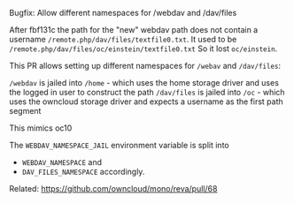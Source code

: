 Bugfix: Allow different namespaces for /webdav and /dav/files

After fbf131c the path for the "new" webdav path does not contain a username `/remote.php/dav/files/textfile0.txt`. It used to be `/remote.php/dav/files/oc/einstein/textfile0.txt` So it lost `oc/einstein`.

This PR allows setting up different namespaces for `/webav` and `/dav/files`:

`/webdav` is jailed into `/home` - which uses the home storage driver and uses the logged in user to construct the path
`/dav/files` is jailed into `/oc` - which uses the owncloud storage driver and expects a username as the first path segment

This mimics oc10

The `WEBDAV_NAMESPACE_JAIL` environment variable is split into
- `WEBDAV_NAMESPACE` and
- `DAV_FILES_NAMESPACE` accordingly.

Related: https://github.com/owncloud/mono/reva/pull/68
